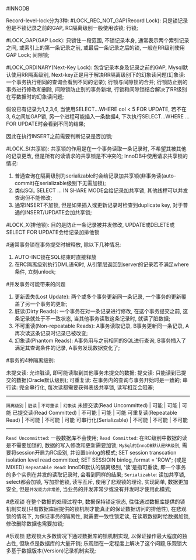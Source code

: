#INNODB

Record-level-lock分为3种:
#LOCK_REC_NOT_GAP(Record Lock): 只是锁记录但是不锁记录之前的GAP, RC隔离级别一般使用该锁;
行锁;

#LOCK_GAP(GAP Lock): 只锁住一段范围, 不锁记录本身, 通常表示两个索引记录之间, 或索引上的第一条记录之前, 或最后一条记录之后的锁, 一般在RR级别使用GAP Lock;
间隙锁;

#LOCK_ORDINARY(Next-Key Lock): 包含记录本身及记录之前的GAP, Mysql默认使用RR隔离级别, Next-key正是用于解决RR隔离级别下的幻象读问题(幻象读: 一个事务执行相同的查询会看到不同的记录);
行锁与间隙锁的合并;
行锁防止别的事务进行修改和删除, 间隙锁防止别的事务新增, 行锁和间隙锁结合解决了RR级别在写数据时的幻象读问题;

假设已有记录为1,2,3,6, 当使用SELECT...WHERE col < 5 FOR UPDATE, 若不在3, 6之间加GAP锁, 另一个进程可能插入一条数据4, 下次执行SELECT...WHERE ... FOR UPDATE时会看到不同的结果;

因此在执行INSERT之前需要判断记录是否加锁;

#LOCK_S(共享锁): 共享锁的作用是在一个事务读取一条记录时, 不希望其被其他的记录更改, 但是所有的读请求的共享锁是不冲突的;
InnoDB中使用请求共享锁的情况: 
1. 普通查询在隔离级别为serializable时会给记录加共享锁(非事务读(auto-commit)在serializable级别下无需加锁);
2. 类似SQL SELECT ... IN SHARE MODE会给记录加共享锁, 其他线程可以并发查询但不能修改; 
3. 通常INSERT不加锁, 但是如果插入或更新记录时检查到duplicate key, 对于普通的INSERT/UPDATE会加共享锁;

#LOCK_X(排他锁): 目的是防止一条记录被并发修改, UPDATE或DELETE或SELECT FOR UPDATE会给记录加排他锁

#通常事务锁在事务提交时被释放, 除以下几种情况:
1. AUTO-INC锁在SQL结束时直接释放
2. 在RC隔离级别执行DML语句时, 从引擎层返回到server的记录若不满足where条件, 立刻unlock;

#并发事务可能带来的问题
1. 更新丢失(Lost Update): 两个或多个事务更新同一条记录, 一个事务的更新覆盖了另一个事务的更新;
2. 脏读(Dirty Reads): 一个事务在对一条记录进行修改, 在这个事务提交之前, 这条记录就处于不一致状态, 当其他事务读取这条记录时, 就读了脏数据;
3. 不可重读(Non-repeatable Reads): A事务读取记录, B事务更新同一条记录, A再次读这条记录时记录已被改变;
4. 幻象读(Phantom Reads): A事务用与之前相同的SQL进行查询, B事务插入了满足其查询条件的记录, A事务发现数据变化了;

#事务的4种隔离级别:

未提交读: 允许脏读, 即可能读取到其他事务未提交的数据;
提交读: 只能读到已提交的数据(Oracle默认级别);
可重复读: 在事务内的查询与事务开始时是一致的;
串行读: 完全串行化, 每次读都需要获得表级共享锁, 读写相互会阻塞;
_______________________________________________________________________________________________
`隔离级别`                    |       `脏读`        |        `不可重读`     |         `幻象读`
未提交读(Read Uncommitted)    |       可能          |         可能          |          可能
已提交读(Read Committed)      |       不可能        |         可能          |           可能
可重复读(Repeatable Read)     |       不可能        |         不可能        |          可能
可串行化(Serializable)        |       不可能        |         不可能        |          不可能
_______________________________________________________________________________________________

`Read Uncommitted`: 一般数据库不会使用;
`Read Committed`: 在RC级别中数据的读是不需要加锁的, 数据的写入修改和更新需要加锁;
`MySql的InnoDB默认是RR级别`, 需要将session开启为RC级别, 并设置binlog的模式;
SET session transcation isolation level read committed;
SET SESSIOIN binlog_format = 'ROW'; (或是MIXED)
`Repeatable Read`: InnoDB默认的隔离级别, '读'是指可重读, 即一个事务的多个实例在并发的读取记录时, 会看到同样的结果;
`Serializable`: 读加共享锁, select都会加锁,  写加排他锁, 读写互斥, 使用了悲观锁的理论, 实现简单, 数据更加安全, 但是`并发能力非常差`, 当业务的并发非常少或没有并发时才使用此模式;

#悲观锁
在整个数据的处理过程中, 数据保持锁定状态, 往往通过数据库提供的锁机制实现(只有数据库层提供的锁机制才能真正的保证数据访问的排他性), 在悲观锁的情况下, 为保证事务的隔离性, 就需要一致性锁定读, 在读取数据时给数据加锁, 修改删除数据也需要加锁;

#乐观锁
悲观锁大多数情况下通过数据库的锁机制实现, 以保证操作最大程度的独占性, 但缺点是数据库的大量开销; 乐观锁在一定程度上解决了这个问题;乐观锁大多基于数据版本(Version)记录机制实现;

